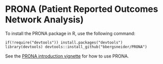 # PRONA (Patient Reported Outcomes Network Analysis)
 
To install the PRONA package in R, use the following command:

`if(!require("devtools")) install.packages("devtools")
library(devtools)
devtools::install_github("bbergsneider/PRONA")`

See the [PRONA introduction vignette](file:///Users/brandonbergs/Documents/Research/NIH/PRONA/vignettes/introduction.html) for how to use PRONA.
